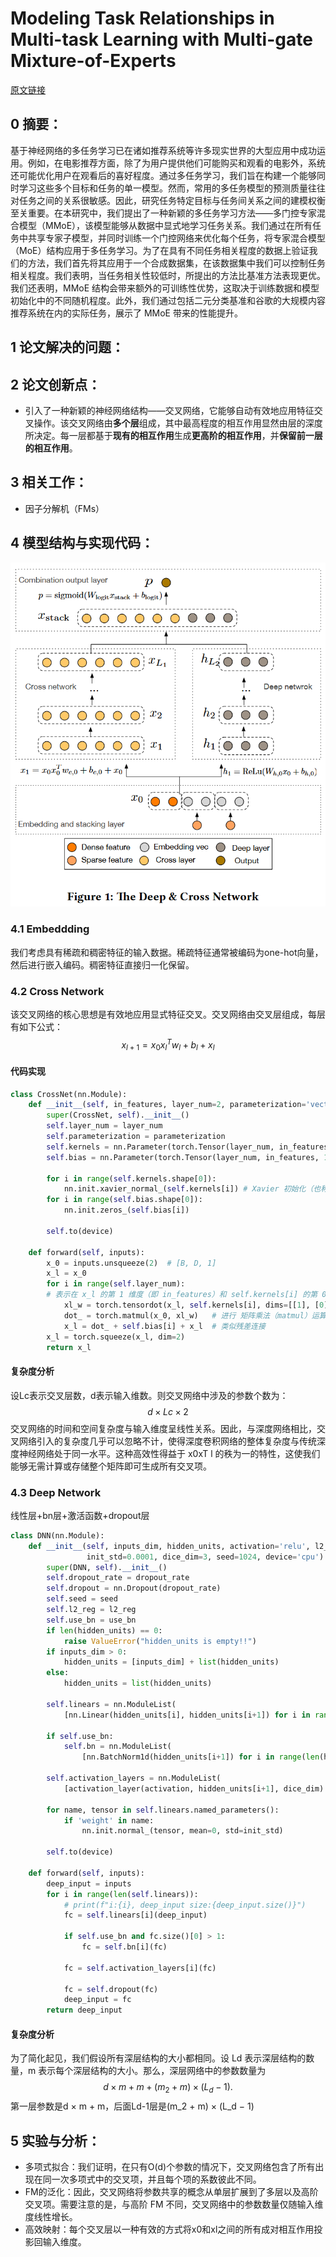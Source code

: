 # Modeling Task Relationships in Multi-task Learning with Multi-gate Mixture-of-Experts
[原文链接](https://dl.acm.org/doi/10.1145/3219819.3220007)
## 0 摘要：
基于神经网络的多任务学习已在诸如推荐系统等许多现实世界的大型应用中成功运用。例如，在电影推荐方面，除了为用户提供他们可能购买和观看的电影外，系统还可能优化用户在观看后的喜好程度。通过多任务学习，我们旨在构建一个能够同时学习这些多个目标和任务的单一模型。然而，常用的多任务模型的预测质量往往对任务之间的关系很敏感。因此，研究任务特定目标与任务间关系之间的建模权衡至关重要。在本研究中，我们提出了一种新颖的多任务学习方法——多门控专家混合模型（MMoE），该模型能够从数据中显式地学习任务关系。我们通过在所有任务中共享专家子模型，并同时训练一个门控网络来优化每个任务，将专家混合模型（MoE）结构应用于多任务学习。为了在具有不同任务相关程度的数据上验证我们的方法，我们首先将其应用于一个合成数据集，在该数据集中我们可以控制任务相关程度。我们表明，当任务相关性较低时，所提出的方法比基准方法表现更优。我们还表明，MMoE 结构会带来额外的可训练性优势，这取决于训练数据和模型初始化中的不同随机程度。此外，我们通过包括二元分类基准和谷歌的大规模内容推荐系统在内的实际任务，展示了 MMoE 带来的性能提升。
## 1 论文解决的问题：

## 2 论文创新点：
* 引入了一种新颖的神经网络结构——交叉网络，它能够自动有效地应用特征交叉操作。该交叉网络由**多个层**组成，其中最高程度的相互作用显然由层的深度所决定。每一层都基于**现有的相互作用**生成**更高阶的相互作用**，并**保留前一层的相互作用**。
## 3 相关工作：
* 因子分解机（FMs）
## 4 模型结构与实现代码：
![输入图片说明](/imgs/2025-07-06/50vPq9ZicRMCxKcP.png)
### 4.1 Embeddding
我们考虑具有稀疏和稠密特征的输入数据。稀疏特征通常被编码为one-hot向量，然后进行嵌入编码。稠密特征直接归一化保留。
### 4.2 Cross Network
该交叉网络的核心思想是有效地应用显式特征交叉。交叉网络由交叉层组成，每层有如下公式：
$$x_{l+1}=x_{0}x_{l}^Tw_{l}+b_{l}+x_{l}$$
#### 代码实现
```Python
class CrossNet(nn.Module):  
    def __init__(self, in_features, layer_num=2, parameterization='vector', seed=1024, device='cpu'):  
        super(CrossNet, self).__init__()  
        self.layer_num = layer_num  
        self.parameterization = parameterization  
        self.kernels = nn.Parameter(torch.Tensor(layer_num, in_features, 1)) #  创建一个可学习的参数张量，形状为 (layer_num, in_features, 1) 
        self.bias = nn.Parameter(torch.Tensor(layer_num, in_features, 1))  
  
        for i in range(self.kernels.shape[0]):  
            nn.init.xavier_normal_(self.kernels[i]) # Xavier 初始化（也称为 Glorot 初始化）旨在解决深度神经网络中梯度消失和梯度爆炸的问题。  
        for i in range(self.bias.shape[0]):  
            nn.init.zeros_(self.bias[i])  
  
        self.to(device)  
  
    def forward(self, inputs):  
        x_0 = inputs.unsqueeze(2)  # [B, D, 1]  
        x_l = x_0  
        for i in range(self.layer_num):  
        # 表示在 x_l 的第 1 维度（即 in_features）和 self.kernels[i] 的第 0 维度（即 in_features）之间进行求和运算（类似矩阵乘法中的内积操作）。
            xl_w = torch.tensordot(x_l, self.kernels[i], dims=[[1], [0]])  # [B, 1, 1] 
            dot_ = torch.matmul(x_0, xl_w)   # 进行 矩阵乘法（matmul）运算
            x_l = dot_ + self.bias[i] + x_l  # 类似残差连接
        x_l = torch.squeeze(x_l, dim=2)  
        return x_l
```
#### 复杂度分析
设Lc表示交叉层数，d表示输入维数。则交叉网络中涉及的参数个数为：
$$d×Lc×2$$交叉网络的时间和空间复杂度与输入维度呈线性关系。因此，与深度网络相比，交叉网络引入的复杂度几乎可以忽略不计，使得深度卷积网络的整体复杂度与传统深度神经网络处于同一水平。这种高效性得益于 x0xT  l 的秩为一的特性，这使我们能够无需计算或存储整个矩阵即可生成所有交叉项。
### 4.3 Deep Network
线性层+bn层+激活函数+dropout层
```Python
class DNN(nn.Module):  
    def __init__(self, inputs_dim, hidden_units, activation='relu', l2_reg=0, dropout_rate=0, use_bn=False,  
                 init_std=0.0001, dice_dim=3, seed=1024, device='cpu'):  
        super(DNN, self).__init__()  
        self.dropout_rate = dropout_rate  
        self.dropout = nn.Dropout(dropout_rate)  
        self.seed = seed  
        self.l2_reg = l2_reg  
        self.use_bn = use_bn  
        if len(hidden_units) == 0:  
            raise ValueError("hidden_units is empty!!")  
        if inputs_dim > 0:  
            hidden_units = [inputs_dim] + list(hidden_units)  
        else:  
            hidden_units = list(hidden_units)  
  
        self.linears = nn.ModuleList(  
            [nn.Linear(hidden_units[i], hidden_units[i+1]) for i in range(len(hidden_units) - 1)])  
  
        if self.use_bn:  
            self.bn = nn.ModuleList(  
                [nn.BatchNorm1d(hidden_units[i+1]) for i in range(len(hidden_units) - 1)])  
  
        self.activation_layers = nn.ModuleList(  
            [activation_layer(activation, hidden_units[i+1], dice_dim) for i in range(len(hidden_units) - 1)])  
  
        for name, tensor in self.linears.named_parameters():  
            if 'weight' in name:  
                nn.init.normal_(tensor, mean=0, std=init_std)  
  
        self.to(device)  
  
    def forward(self, inputs):  
        deep_input = inputs  
        for i in range(len(self.linears)):  
            # print(f"i:{i}, deep_input size:{deep_input.size()}")  
            fc = self.linears[i](deep_input)  
  
            if self.use_bn and fc.size()[0] > 1:  
                fc = self.bn[i](fc)  
  
            fc = self.activation_layers[i](fc)  
  
            fc = self.dropout(fc)  
            deep_input = fc  
        return deep_input
```
#### 复杂度分析
为了简化起见，我们假设所有深层结构的大小都相同。设 Ld 表示深层结构的数量，m 表示每个深层结构的大小。那么，深层网络中的参数数量为
$$d × m + m + (m_2 + m) × (L_d − 1).$$第一层参数是d × m + m，后面Ld-1层是(m_2 + m) × (L_d − 1)

## 5 实验与分析：
-   多项式拟合：我们证明，在只有O(d)个参数的情况下，交叉网络包含了所有出现在同一次多项式中的交叉项，并且每个项的系数彼此不同。
-   FM的泛化：因此，交叉网络将参数共享的概念从单层扩展到了多层以及高阶交叉项。需要注意的是，与高阶 FM 不同，交叉网络中的参数数量仅随输入维度线性增长。
-   高效映射：每个交叉层以一种有效的方式将x0和xl之间的所有成对相互作用投影回输入维度。
<!--stackedit_data:
eyJoaXN0b3J5IjpbLTE3ODM2OTM5MjIsNjYxNjc5MjJdfQ==
-->